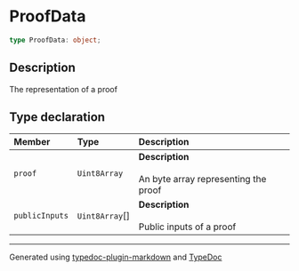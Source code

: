 # ProofData

```ts
type ProofData: object;
```

## Description

The representation of a proof

## Type declaration

| Member | Type | Description |
| :------ | :------ | :------ |
| `proof` | `Uint8Array` | **Description**<br /><br />An byte array representing the proof |
| `publicInputs` | `Uint8Array`[] | **Description**<br /><br />Public inputs of a proof |

***

Generated using [typedoc-plugin-markdown](https://www.npmjs.com/package/typedoc-plugin-markdown) and [TypeDoc](https://typedoc.org/)
